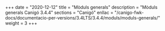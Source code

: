+++
date        = "2020-12-12"
title       = "Mòduls generals"
description = "Mòduls generals Canigó 3.4.4"
sections    = "Canigó"
enllac		= "/canigo-fwk-docs/documentacio-per-versions/3.4LTS/3.4.4/moduls/moduls-generals/"
weight		= 3
+++
